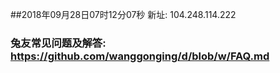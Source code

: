 ##2018年09月28日07时12分07秒 新址: 104.248.114.222
### 兔友常见问题及解答: https://github.com/wanggonging/d/blob/w/FAQ.md
